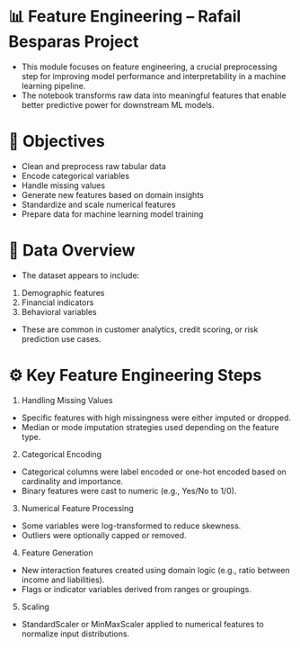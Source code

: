 # 📊 Feature Engineering – Rafail Besparas Project
- This module focuses on feature engineering, a crucial preprocessing step for improving model performance and interpretability in a machine learning pipeline.
- The notebook transforms raw data into meaningful features that enable better predictive power for downstream ML models.

# 🧠 Objectives
- Clean and preprocess raw tabular data
- Encode categorical variables
- Handle missing values
- Generate new features based on domain insights
- Standardize and scale numerical features
- Prepare data for machine learning model training

# 📁 Data Overview
- The dataset appears to include:
1. Demographic features
2. Financial indicators
3. Behavioral variables
- These are common in customer analytics, credit scoring, or risk prediction use cases.

# ⚙️ Key Feature Engineering Steps
1. Handling Missing Values
- Specific features with high missingness were either imputed or dropped.
- Median or mode imputation strategies used depending on the feature type.

2. Categorical Encoding
- Categorical columns were label encoded or one-hot encoded based on cardinality and importance.
- Binary features were cast to numeric (e.g., Yes/No to 1/0).

3. Numerical Feature Processing
- Some variables were log-transformed to reduce skewness.
- Outliers were optionally capped or removed.

4. Feature Generation
- New interaction features created using domain logic (e.g., ratio between income and liabilities).
- Flags or indicator variables derived from ranges or groupings.

5. Scaling
- StandardScaler or MinMaxScaler applied to numerical features to normalize input distributions.
